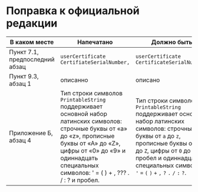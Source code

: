 # Поправка к официальной редакции

| В каком месте | Напечатано | Должно быть |
|---------------|------------|-------------|
| Пункт 7.1, предпоследний абзац | `userCertificate  CertifiateSerialNumber,` | `userCertificate  CertificateSerialNumber,` |
| Пункт 9.3, абзац 1 | описанно | описано |
| Приложение Б, абзац 4 | Тип строки символов `PrintableString` поддерживает основной набор латинских символов: строчные буквы от «а» до «z», прописные буквы от «А» до «Z», цифры от «0» до «9» и одиннадцать специальных символов: ' = ( ) + , ??? . / : ? и пробел. | Тип строки символов `PrintableString` поддерживает основной набор латинских символов: строчные буквы от `а` до `z`, прописные буквы от `А` до `Z`, цифры от `0` до `9`, пробел и одиннадцать специальных символов: `'` `=` `(` `)` `+` `,` `?` `.` `/` `:` `?`. |


